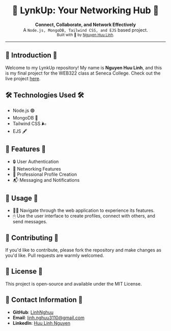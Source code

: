 <h1 align="center">🔗 LynkUp: Your Networking Hub 🔗</h1>

<div align="center">
  <strong>Connect, Collaborate, and Network Effectively</strong>
</div>
<div align="center">
  A <code>Node.js, MongoDB, Tailwind CSS, and EJS</code> based project.
</div>

<div align="center">
  <sub>Built with 🌟 by <a href="https://www.linkedin.com/in/huu-linh-nguyen-96003a233/">Nguyen Huu Linh</a>.
</div>

---

## 🌟 Introduction 🌟

Welcome to my LynkUp repository! My name is **Nguyen Huu Linh**, and this is my final project for the WEB322 class at Seneca College. Check out the live project [here](https://lynkup.onrender.com/).

## 🛠 Technologies Used 🛠

- Node.js 🟢
- MongoDB 🍃
- Tailwind CSS 🌬
- EJS 🖋

## 🚀 Features 🚀

- 🔒 User Authentication
- 🤝 Networking Features
- 💼 Professional Profile Creation
- 📬 Messaging and Notifications

## 📘 Usage 📘

- 🏃‍♂️ Navigate through the web application to experience its features.
- 🖱 Use the user interface to create profiles, connect with others, and send messages.

## 🤝 Contributing 🤝

If you'd like to contribute, please fork the repository and make changes as you'd like. Pull requests are warmly welcomed.

## 📜 License 📜

This project is open-source and available under the MIT License.

## 💌 Contact Information 💌

- **GitHub**: [LinhNghuu](https://github.com/LinhNghuu)
- **Email**: <a href="mailto:linh.nghuu3110@gmail.com">linh.nghuu3110@gmail.com</a>
- **LinkedIn**: [Huu Linh Nguyen](https://www.linkedin.com/in/huu-linh-nguyen-96003a233/)
